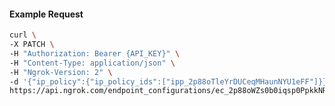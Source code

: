 <!-- Code generated for API Clients. DO NOT EDIT. -->

#### Example Request

```bash
curl \
-X PATCH \
-H "Authorization: Bearer {API_KEY}" \
-H "Content-Type: application/json" \
-H "Ngrok-Version: 2" \
-d '{"ip_policy":{"ip_policy_ids":["ipp_2p88oTleYrDUCeqMHaunNYU1eFF"]}}' \
https://api.ngrok.com/endpoint_configurations/ec_2p88oWZs0b0iqsp0PpkkNRPCW82
```
